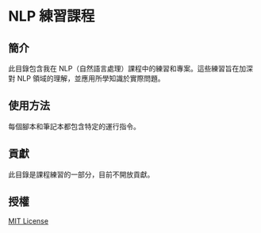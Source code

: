 # NLP 練習課程

## 簡介

此目錄包含我在 NLP（自然語言處理）課程中的練習和專案。這些練習旨在加深對 NLP 領域的理解，並應用所學知識於實際問題。

## 使用方法

每個腳本和筆記本都包含特定的運行指令。

## 貢獻

此目錄是課程練習的一部分，目前不開放貢獻。

## 授權

[MIT License](LICENSE)
